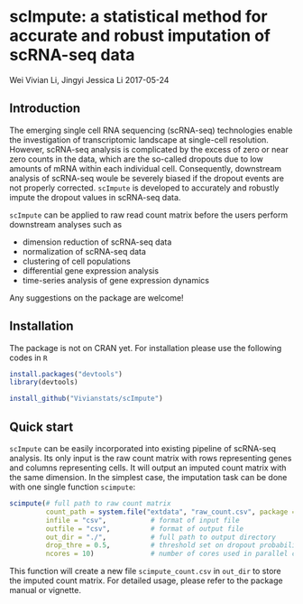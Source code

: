 scImpute: a statistical method for accurate and robust imputation of scRNA-seq data
================
Wei Vivian Li, Jingyi Jessica Li
2017-05-24

<!-- README.md is generated from README.Rmd. Please edit that file -->
Introduction
------------

The emerging single cell RNA sequencing (scRNA-seq) technologies enable the investigation of transcriptomic landscape at single-cell resolution. However, scRNA-seq analysis is complicated by the excess of zero or near zero counts in the data, which are the so-called dropouts due to low amounts of mRNA within each individual cell. Consequently, downstream analysis of scRNA-seq woule be severely biased if the dropout events are not properly corrected. `scImpute` is developed to accurately and robustly impute the dropout values in scRNA-seq data.

`scImpute` can be applied to raw read count matrix before the users perform downstream analyses such as

-   dimension reduction of scRNA-seq data
-   normalization of scRNA-seq data
-   clustering of cell populations
-   differential gene expression analysis
-   time-series analysis of gene expression dynamics

Any suggestions on the package are welcome!

Installation
------------

The package is not on CRAN yet. For installation please use the following codes in `R`

``` r
install.packages("devtools")
library(devtools)

install_github("Vivianstats/scImpute")
```

Quick start
-----------

`scImpute` can be easily incorporated into existing pipeline of scRNA-seq analysis. Its only input is the raw count matrix with rows representing genes and columns representing cells. It will output an imputed count matrix with the same dimension. In the simplest case, the imputation task can be done with one single function `scimpute`:

``` r
scimpute(# full path to raw count matrix
         count_path = system.file("extdata", "raw_count.csv", package = "scImpute"), 
         infile = "csv",           # format of input file
         outfile = "csv",          # format of output file
         out_dir = "./",           # full path to output directory
         drop_thre = 0.5,          # threshold set on dropout probability
         ncores = 10)              # number of cores used in parallel computation
```

This function will create a new file `scimpute_count.csv` in `out_dir` to store the imputed count matrix. For detailed usage, please refer to the package manual or vignette.
